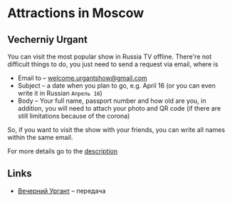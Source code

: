 # Attractions in Moscow

## Vecherniy Urgant
You can visit the most popular show in Russia TV offline. There're not difficult
things to do, you just need to send a request via email, where is
* Email to – [welcome.urgantshow@gmail.com](mailto:welcome.urgantshow@gmail.com)
* Subject – a date when you plan to go, e.g. April 16 (or you can even write it
    in Russian `Апрель 16`)
* Body – Your full name, passport number and how old are you, in addition, you
  will need to attach your photo and QR code (if there are still limitations
    because of the corona)

So, if you want to visit the show with your friends, you can write all names
within the same email.

For more details go to the [description](https://vk.com/topic-37008294_35774519)

## Links
* [Вечерний Ургант](https://www.1tv.ru/shows/vecherniy-urgant) – передача
